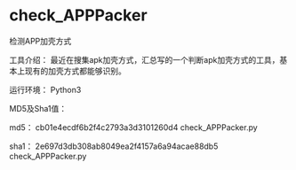# check_APPPacker
检测APP加壳方式

工具介绍：
最近在搜集apk加壳方式，汇总写的一个判断apk加壳方式的工具，基本上现有的加壳方式都能够识别。

运行环境：
Python3

MD5及Sha1值：

md5：
cb01e4ecdf6b2f4c2793a3d3101260d4  check_APPPacker.py

sha1：
2e697d3db308ab8049ea2f4157a6a94acae88db5  check_APPPacker.py
